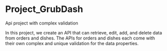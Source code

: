 # Project_GrubDash
Api project with complex validation

In this project, we create an API that can retrieve, edit, add, and delete data from orders and dishes. The APIs for orders and dishes each come with their own
complex and unique validation for the data properties. 
